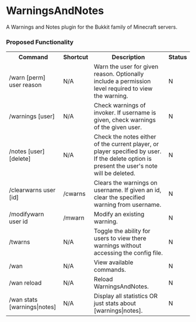 WarningsAndNotes
================

A Warnings and Notes plugin for the Bukkit family of Minecraft servers.

<h3>Proposed Functionality</h3>
<table>
	<tr>
		<th>Command</th><th>Shortcut</th><th>Description</th><th>Status</th>
	</tr>
	<tr>
		<td>/warn [perm] user reason</td><td>N/A</td><td>Warn the user for given reason. Optionally include a permission level required to view the warning.</td><td>N</td>
	</tr>
	<tr>
		<td>/warnings [user]</td><td>N/A</td><td>Check warnings of invoker. If username is given, check warnings of the given user.</td><td>N</td>
	</tr>
	<tr>
		<td>/notes [user] [delete]</td><td>N/A</td><td>Check the notes either of the current player, or player specified by user. If the delete option is present the user's note will be deleted.</td><td>N</td>
	</tr>
	<tr>
		<td>/clearwarns user [id]</td><td>/cwarns</td><td>Clears the warnings on username. If given an id, clear the specified warning from username.</td><td>N</td>
	</tr>
	<tr>
		<td>/modifywarn user id</td><td>/mwarn</td><td>Modify an existing warning.</td><td>N</td>
	</tr>
	<tr>
		<td>/twarns</td><td>N/A</td><td>Toggle the ability for users to view there warnings without accessing the config file.</td><td>N</td>
	</tr>
	<tr>
		<td>/wan</td><td>N/A</td><td>View available commands.</td><td>N</td>
	</tr>
	<tr>
		<td>/wan reload</td><td>N/A</td><td>Reload WarningsAndNotes.</td><td>N</td>
	</tr>
	<tr>
		<td>/wan stats [warnings|notes]</td><td>N/A</td><td>Display all statistics OR just stats about [warnings|notes].</td><td>N</td>
	</tr>
	
</table>

